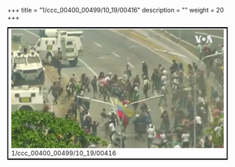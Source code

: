 +++
title = "1/ccc_00400_00499/10_19/00416"
description = ""
weight = 20
+++

<table style="border:2px solid black;max-width:800px;max-height:800px;" 
><tr><td>
<img class="center-fit-jpg"
src="/jpg_/aaa_20190430_NxaOmWaI8sI_00415.jpg">
1/ccc_00400_00499/10_19/00416
</img></td></tr></table>
